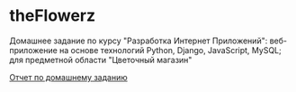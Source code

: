 # theFlowerz
Домашнее задание по курсу "Разработка Интернет Приложений": веб-приложение на основе технологий Python, Django, JavaScript, MySQL; для предметной области "Цветочный магазин"

[Отчет по домашнему заданию](https://github.com/Yorati/RIP/blob/master/%D0%9E%D1%82%D1%87%D0%B5%D1%82%D1%8B/%D0%9E%D1%82%D1%87%D0%B5%D1%82%20%D0%BF%D0%BE%20%D0%94%D0%97.pdf
)
